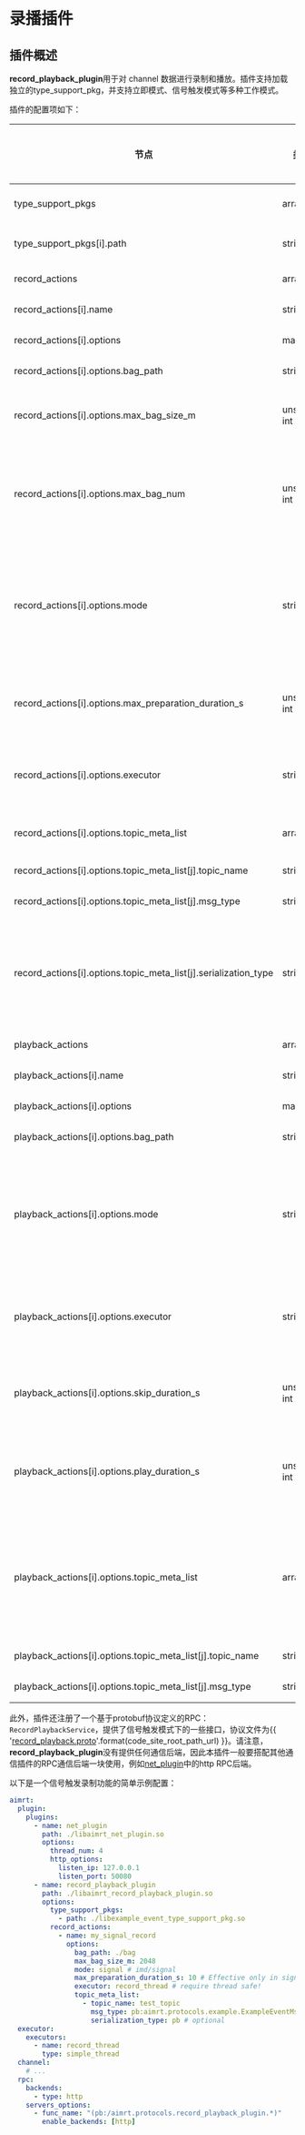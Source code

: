 
# 录播插件




## 插件概述


**record_playback_plugin**用于对 channel 数据进行录制和播放。插件支持加载独立的type_support_pkg，并支持立即模式、信号触发模式等多种工作模式。



插件的配置项如下：

| 节点                              | 类型          | 是否可选| 默认值  | 作用 |
| ----                              | ----          | ----  | ----      | ---- |
| type_support_pkgs                 | array         | 可选  | []        | type support 包配置 |
| type_support_pkgs[i].path         | string        | 必选  | ""        | type support 包的路径 |
| record_actions                    | array         | 可选  | []        | 录制动作配置 |
| record_actions[i].name            | string        | 必选  | ""        | 动作名称 |
| record_actions[i].options         | map           | 必选  | -         | 动作选项 |
| record_actions[i].options.bag_path        | string        | 必选  | ""        | 录制包存放的路径 |
| record_actions[i].options.max_bag_size_m  | unsigned int  | 可选  | 2048      | 录制包 db 最大尺寸，单位 MB |
| record_actions[i].options.max_bag_num     | unsigned int  | 可选  | 0         | 录制包的最大个数，超出后将删除最早的包。0 表示无限大 |
| record_actions[i].options.mode            | string        | 必选  | ""        | 录制模式，不区分大小写，立即模式：imd，信号触发模式：signal |
| record_actions[i].options.max_preparation_duration_s  | unsigned int  | 可选  | 0      | 最大提前数据预备时间，仅 signal 模式下生效 |
| record_actions[i].options.executor        | string        | 必选  | ""        | 录制使用的执行器，要求必须是线程安全的 |
| record_actions[i].options.topic_meta_list | array        | 可选  | []        | 要录制的 topic 和类型 |
| record_actions[i].options.topic_meta_list[j].topic_name   | string        | 必选  | ""        | 要录制的 topic |
| record_actions[i].options.topic_meta_list[j].msg_type     | string        | 必选  | ""        | 要录制的消息类型 |
| record_actions[i].options.topic_meta_list[j].serialization_type     | string        | 可选  | ""        | 录制时使用的序列化类型，不填则使用该消息类型的默认序列化类型 |
| playback_actions                  | array         | 可选  | []        | 播放动作配置 |
| playback_actions[i].name          | string        | 必选  | ""        | 动作名称 |
| playback_actions[i].options       | map           | 必选  | -         | 动作选项 |
| playback_actions[i].options.bag_path      | string        | 必选  | ""        | 录制包的路径 |
| playback_actions[i].options.mode          | string        | 必选  | ""        | 播放模式，不区分大小写，立即模式：imd，信号触发模式：signal |
| playback_actions[i].options.executor      | string        | 必选  | ""        | 播放使用的执行器，要求必须支持 time schedule |
| playback_actions[i].options.skip_duration_s   | unsigned int  | 可选  | 0      | 播放时跳过的时间，仅 imd 模式下生效 |
| playback_actions[i].options.play_duration_s   | unsigned int  | 可选  | 0      | 播放时长，仅 imd 模式下生效。0 表示播完整个包 |
| playback_actions[i].options.topic_meta_list   | array         | 可选  | []    | 要播放的 topic 和类型，必须要在录制包中存在。如果不填，则默认播放所有 |
| playback_actions[i].options.topic_meta_list[j].topic_name   | string        | 必选  | ""        | 要播放的 topic |
| playback_actions[i].options.topic_meta_list[j].msg_type     | string        | 必选  | ""        | 要播放的消息类型 |


此外，插件还注册了一个基于protobuf协议定义的RPC：`RecordPlaybackService`，提供了信号触发模式下的一些接口，协议文件为{{ '[record_playback.proto]({}/src/protocols/plugins/record_playback_plugin/record_playback.proto)'.format(code_site_root_path_url) }}。请注意，**record_playback_plugin**没有提供任何通信后端，因此本插件一般要搭配其他通信插件的RPC通信后端一块使用，例如[net_plugin](./net_plugin.md)中的http RPC后端。



以下是一个信号触发录制功能的简单示例配置：
```yaml
aimrt:
  plugin:
    plugins:
      - name: net_plugin
        path: ./libaimrt_net_plugin.so
        options:
          thread_num: 4
          http_options:
            listen_ip: 127.0.0.1
            listen_port: 50080
      - name: record_playback_plugin
        path: ./libaimrt_record_playback_plugin.so
        options:
          type_support_pkgs:
            - path: ./libexample_event_type_support_pkg.so
          record_actions:
            - name: my_signal_record
              options:
                bag_path: ./bag
                max_bag_size_m: 2048
                mode: signal # imd/signal
                max_preparation_duration_s: 10 # Effective only in signal mode
                executor: record_thread # require thread safe!
                topic_meta_list:
                  - topic_name: test_topic
                    msg_type: pb:aimrt.protocols.example.ExampleEventMsg
                    serialization_type: pb # optional
  executor:
    executors:
      - name: record_thread
        type: simple_thread
  channel:
    # ...
  rpc:
    backends:
      - type: http
    servers_options:
      - func_name: "(pb:/aimrt.protocols.record_playback_plugin.*)"
        enable_backends: [http]
```

